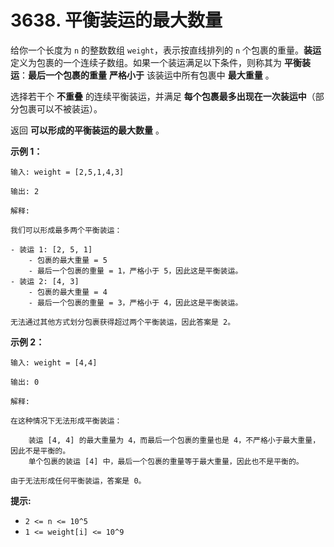 # 3638. 平衡装运的最大数量

给你一个长度为 `n` 的整数数组 `weight`，表示按直线排列的 `n` 个包裹的重量。**装运** 定义为包裹的一个连续子数组。如果一个装运满足以下条件，则称其为 **平衡装运**：**最后一个包裹的重量** **严格小于** 该装运中所有包裹中 **最大重量** 。

选择若干个 **不重叠** 的连续平衡装运，并满足 **每个包裹最多出现在一次装运中**（部分包裹可以不被装运）。

返回 **可以形成的平衡装运的最大数量** 。

**示例 1：**

```()
输入: weight = [2,5,1,4,3]

输出: 2

解释:

我们可以形成最多两个平衡装运：

- 装运 1: [2, 5, 1]
    - 包裹的最大重量 = 5
    - 最后一个包裹的重量 = 1，严格小于 5，因此这是平衡装运。
- 装运 2: [4, 3]
    - 包裹的最大重量 = 4
    - 最后一个包裹的重量 = 3，严格小于 4，因此这是平衡装运。

无法通过其他方式划分包裹获得超过两个平衡装运，因此答案是 2。
```

**示例 2：**

```()
输入: weight = [4,4]

输出: 0

解释:

在这种情况下无法形成平衡装运：

    装运 [4, 4] 的最大重量为 4，而最后一个包裹的重量也是 4，不严格小于最大重量，因此不是平衡的。
    单个包裹的装运 [4] 中，最后一个包裹的重量等于最大重量，因此也不是平衡的。

由于无法形成任何平衡装运，答案是 0。
```

**提示:**

- `2 <= n <= 10^5`
- `1 <= weight[i] <= 10^9`
